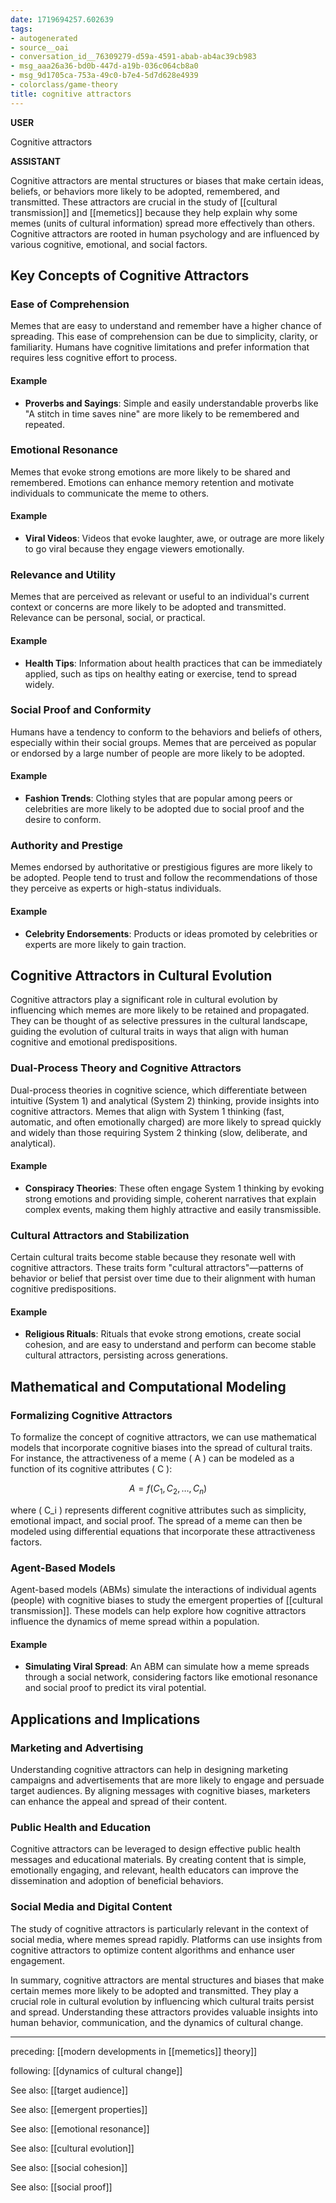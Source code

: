 ```yaml
---
date: 1719694257.602639
tags:
- autogenerated
- source__oai
- conversation_id__76309279-d59a-4591-abab-ab4ac39cb983
- msg_aaa26a36-bd0b-447d-a19b-036c064cb8a0
- msg_9d1705ca-753a-49c0-b7e4-5d7d628e4939
- colorclass/game-theory
title: cognitive attractors
---
```


**USER**

Cognitive attractors


**ASSISTANT**

Cognitive attractors are mental structures or biases that make certain ideas, beliefs, or behaviors more likely to be adopted, remembered, and transmitted. These attractors are crucial in the study of [[cultural transmission]] and [[memetics]] because they help explain why some memes (units of cultural information) spread more effectively than others. Cognitive attractors are rooted in human psychology and are influenced by various cognitive, emotional, and social factors.

## Key Concepts of Cognitive Attractors

### Ease of Comprehension

Memes that are easy to understand and remember have a higher chance of spreading. This ease of comprehension can be due to simplicity, clarity, or familiarity. Humans have cognitive limitations and prefer information that requires less cognitive effort to process.

#### Example
- **Proverbs and Sayings**: Simple and easily understandable proverbs like "A stitch in time saves nine" are more likely to be remembered and repeated.

### Emotional Resonance

Memes that evoke strong emotions are more likely to be shared and remembered. Emotions can enhance memory retention and motivate individuals to communicate the meme to others.

#### Example
- **Viral Videos**: Videos that evoke laughter, awe, or outrage are more likely to go viral because they engage viewers emotionally.

### Relevance and Utility

Memes that are perceived as relevant or useful to an individual's current context or concerns are more likely to be adopted and transmitted. Relevance can be personal, social, or practical.

#### Example
- **Health Tips**: Information about health practices that can be immediately applied, such as tips on healthy eating or exercise, tend to spread widely.

### Social Proof and Conformity

Humans have a tendency to conform to the behaviors and beliefs of others, especially within their social groups. Memes that are perceived as popular or endorsed by a large number of people are more likely to be adopted.

#### Example
- **Fashion Trends**: Clothing styles that are popular among peers or celebrities are more likely to be adopted due to social proof and the desire to conform.

### Authority and Prestige

Memes endorsed by authoritative or prestigious figures are more likely to be adopted. People tend to trust and follow the recommendations of those they perceive as experts or high-status individuals.

#### Example
- **Celebrity Endorsements**: Products or ideas promoted by celebrities or experts are more likely to gain traction.

## Cognitive Attractors in Cultural Evolution

Cognitive attractors play a significant role in cultural evolution by influencing which memes are more likely to be retained and propagated. They can be thought of as selective pressures in the cultural landscape, guiding the evolution of cultural traits in ways that align with human cognitive and emotional predispositions.

### Dual-Process Theory and Cognitive Attractors

Dual-process theories in cognitive science, which differentiate between intuitive (System 1) and analytical (System 2) thinking, provide insights into cognitive attractors. Memes that align with System 1 thinking (fast, automatic, and often emotionally charged) are more likely to spread quickly and widely than those requiring System 2 thinking (slow, deliberate, and analytical).

#### Example
- **Conspiracy Theories**: These often engage System 1 thinking by evoking strong emotions and providing simple, coherent narratives that explain complex events, making them highly attractive and easily transmissible.

### Cultural Attractors and Stabilization

Certain cultural traits become stable because they resonate well with cognitive attractors. These traits form "cultural attractors"—patterns of behavior or belief that persist over time due to their alignment with human cognitive predispositions.

#### Example
- **Religious Rituals**: Rituals that evoke strong emotions, create social cohesion, and are easy to understand and perform can become stable cultural attractors, persisting across generations.

## Mathematical and Computational Modeling

### Formalizing Cognitive Attractors

To formalize the concept of cognitive attractors, we can use mathematical models that incorporate cognitive biases into the spread of cultural traits. For instance, the attractiveness of a meme \( A \) can be modeled as a function of its cognitive attributes \( C \):

$$
A = f(C_1, C_2, \ldots, C_n)
$$

where \( C_i \) represents different cognitive attributes such as simplicity, emotional impact, and social proof. The spread of a meme can then be modeled using differential equations that incorporate these attractiveness factors.

### Agent-Based Models

Agent-based models (ABMs) simulate the interactions of individual agents (people) with cognitive biases to study the emergent properties of [[cultural transmission]]. These models can help explore how cognitive attractors influence the dynamics of meme spread within a population.

#### Example
- **Simulating Viral Spread**: An ABM can simulate how a meme spreads through a social network, considering factors like emotional resonance and social proof to predict its viral potential.

## Applications and Implications

### Marketing and Advertising

Understanding cognitive attractors can help in designing marketing campaigns and advertisements that are more likely to engage and persuade target audiences. By aligning messages with cognitive biases, marketers can enhance the appeal and spread of their content.

### Public Health and Education

Cognitive attractors can be leveraged to design effective public health messages and educational materials. By creating content that is simple, emotionally engaging, and relevant, health educators can improve the dissemination and adoption of beneficial behaviors.

### Social Media and Digital Content

The study of cognitive attractors is particularly relevant in the context of social media, where memes spread rapidly. Platforms can use insights from cognitive attractors to optimize content algorithms and enhance user engagement.

In summary, cognitive attractors are mental structures and biases that make certain memes more likely to be adopted and transmitted. They play a crucial role in cultural evolution by influencing which cultural traits persist and spread. Understanding these attractors provides valuable insights into human behavior, communication, and the dynamics of cultural change.


---

preceding: [[modern developments in [[memetics]] theory]]  


following: [[dynamics of cultural change]]

See also: [[target audience]]


See also: [[emergent properties]]


See also: [[emotional resonance]]


See also: [[cultural evolution]]


See also: [[social cohesion]]


See also: [[social proof]]